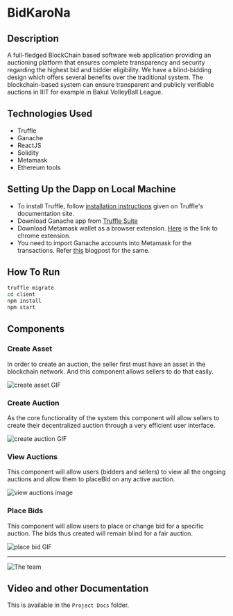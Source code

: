 # BidKaroNa

## Description

A full-fledged BlockChain based software web application providing an auctioning platform that ensures complete transparency and security regarding the highest bid and bidder eligibility. We have a blind-bidding design which offers several benefits over the traditional system. The blockchain-based system can ensure transparent and publicly verifiable auctions in IIIT for example in Bakul VolleyBall League.

## Technologies Used

* Truffle
* Ganache
* ReactJS
* Solidity
* Metamask
* Ethereum tools

## Setting Up the Dapp on Local Machine
* To install Truffle, follow [installation instructions](https://www.trufflesuite.com/docs/truffle/getting-started/installation) given on Truffle's documentation site.
* Download Ganache app from [Truffle Suite](https://www.trufflesuite.com/ganache)
* Download Metamask wallet as a browser extension. [Here](https://chrome.google.com/webstore/detail/metamask/nkbihfbeogaeaoehlefnkodbefgpgknn) is the link to chrome extension.
* You need to import Ganache accounts into Metamask for the transactions. Refer [this](https://medium.com/@kacharlabhargav21/using-ganache-with-remix-and-metamask-446fe5748ccf) blogpost for the same.

## How To Run

```bash
truffle migrate
cd client
npm install
npm start
```

## Components

### Create Asset

In order to create an auction, the seller first must have an asset in the blockchain network. And this component allows sellers to do that easily.

![create asset GIF](./static/CreateAsset.gif)

### Create Auction

As the core functionality of the system this component will allow sellers to create their decentralized auction through a very efficient user interface.

![create auction GIF](./static/CreateAuction.gif)

### View Auctions

This component will allow users (bidders and sellers) to view all the ongoing auctions and allow them to placeBid on any active auction.

![view auctions image](./static/ViewAuctions.png)

### Place Bids

This component will allow users to place or change bid for a specific auction. The bids thus created will remain blind for a fair auction. 

![place bid GIF](./static/PlaceBid.gif)

<hr/>

![The team](./static/TeamMembers.png)

## Video and other Documentation
This is available in the ```Project Docs``` folder.
